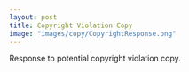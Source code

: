 ```yaml
---
layout: post
title: Copyright Violation Copy
image: "images/copy/CopyrightResponse.png"
---
```

Response to potential copyright violation copy.